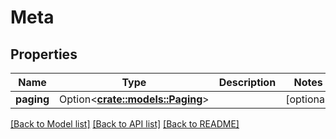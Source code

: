 # Meta

## Properties

Name | Type | Description | Notes
------------ | ------------- | ------------- | -------------
**paging** | Option<[**crate::models::Paging**](Paging.md)> |  | [optional]

[[Back to Model list]](../README.md#documentation-for-models) [[Back to API list]](../README.md#documentation-for-api-endpoints) [[Back to README]](../README.md)


